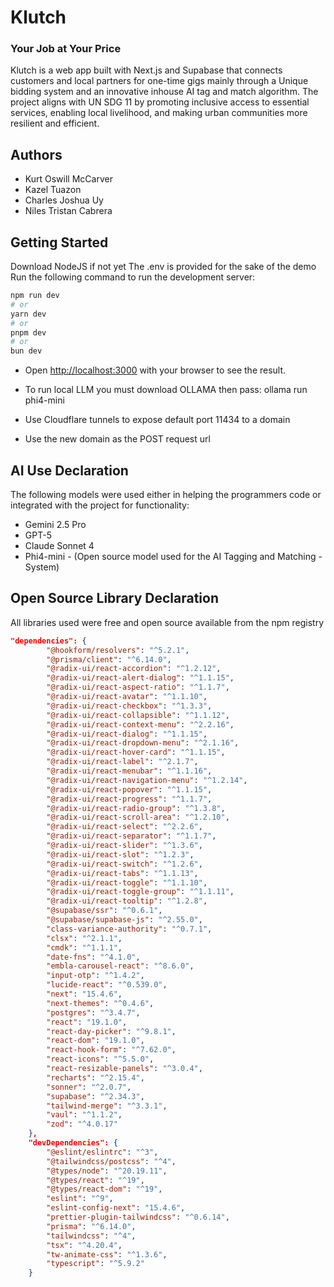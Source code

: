 # Klutch

### Your Job at Your Price

Klutch is a web app built with Next.js and Supabase that connects customers and local partners for one-time gigs mainly through a Unique bidding system and an innovative inhouse AI tag and match algorithm.
The project aligns with UN SDG 11 by promoting inclusive access to essential services, enabling local livelihood, and making urban communities more resilient and efficient.

## Authors

- Kurt Oswill McCarver
- Kazel Tuazon
- Charles Joshua Uy
- Niles Tristan Cabrera

## Getting Started

Download NodeJS if not yet
The .env is provided for the sake of the demo
Run the following command to run the development server:

```bash
npm run dev
# or
yarn dev
# or
pnpm dev
# or
bun dev
```

- Open [http://localhost:3000](http://localhost:3000) with your browser to see the result.

- To run local LLM you must download OLLAMA then pass: ollama run phi4-mini
- Use Cloudflare tunnels to expose default port 11434 to a domain
- Use the new domain as the POST request url

## AI Use Declaration

The following models were used either in helping the programmers code or integrated with the project for functionality:

- Gemini 2.5 Pro
- GPT-5
- Claude Sonnet 4
- Phi4-mini - (Open source model used for the AI Tagging and Matching - System)

## Open Source Library Declaration

All libraries used were free and open source available from the npm registry

```json
"dependencies": {
		"@hookform/resolvers": "^5.2.1",
		"@prisma/client": "^6.14.0",
		"@radix-ui/react-accordion": "^1.2.12",
		"@radix-ui/react-alert-dialog": "^1.1.15",
		"@radix-ui/react-aspect-ratio": "^1.1.7",
		"@radix-ui/react-avatar": "^1.1.10",
		"@radix-ui/react-checkbox": "^1.3.3",
		"@radix-ui/react-collapsible": "^1.1.12",
		"@radix-ui/react-context-menu": "^2.2.16",
		"@radix-ui/react-dialog": "^1.1.15",
		"@radix-ui/react-dropdown-menu": "^2.1.16",
		"@radix-ui/react-hover-card": "^1.1.15",
		"@radix-ui/react-label": "^2.1.7",
		"@radix-ui/react-menubar": "^1.1.16",
		"@radix-ui/react-navigation-menu": "^1.2.14",
		"@radix-ui/react-popover": "^1.1.15",
		"@radix-ui/react-progress": "^1.1.7",
		"@radix-ui/react-radio-group": "^1.3.8",
		"@radix-ui/react-scroll-area": "^1.2.10",
		"@radix-ui/react-select": "^2.2.6",
		"@radix-ui/react-separator": "^1.1.7",
		"@radix-ui/react-slider": "^1.3.6",
		"@radix-ui/react-slot": "^1.2.3",
		"@radix-ui/react-switch": "^1.2.6",
		"@radix-ui/react-tabs": "^1.1.13",
		"@radix-ui/react-toggle": "^1.1.10",
		"@radix-ui/react-toggle-group": "^1.1.11",
		"@radix-ui/react-tooltip": "^1.2.8",
		"@supabase/ssr": "^0.6.1",
		"@supabase/supabase-js": "^2.55.0",
		"class-variance-authority": "^0.7.1",
		"clsx": "^2.1.1",
		"cmdk": "^1.1.1",
		"date-fns": "^4.1.0",
		"embla-carousel-react": "^8.6.0",
		"input-otp": "^1.4.2",
		"lucide-react": "^0.539.0",
		"next": "15.4.6",
		"next-themes": "^0.4.6",
		"postgres": "^3.4.7",
		"react": "19.1.0",
		"react-day-picker": "^9.8.1",
		"react-dom": "19.1.0",
		"react-hook-form": "^7.62.0",
		"react-icons": "^5.5.0",
		"react-resizable-panels": "^3.0.4",
		"recharts": "^2.15.4",
		"sonner": "^2.0.7",
		"supabase": "^2.34.3",
		"tailwind-merge": "^3.3.1",
		"vaul": "^1.1.2",
		"zod": "^4.0.17"
	},
	"devDependencies": {
		"@eslint/eslintrc": "^3",
		"@tailwindcss/postcss": "^4",
		"@types/node": "^20.19.11",
		"@types/react": "^19",
		"@types/react-dom": "^19",
		"eslint": "^9",
		"eslint-config-next": "15.4.6",
		"prettier-plugin-tailwindcss": "^0.6.14",
		"prisma": "^6.14.0",
		"tailwindcss": "^4",
		"tsx": "^4.20.4",
		"tw-animate-css": "^1.3.6",
		"typescript": "^5.9.2"
	}
```
